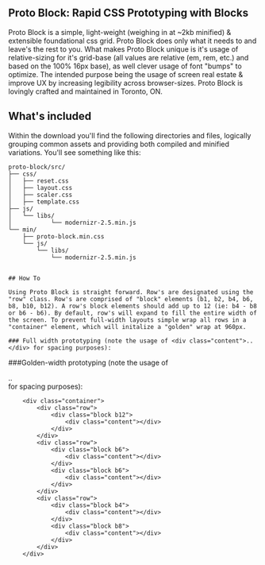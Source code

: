 ## Proto Block: Rapid CSS Prototyping with Blocks

Proto Block is a simple, light-weight (weighing in at ~2kb minified) & extensible foundational css grid. Proto Block does only what it needs to and leave's the rest to you. What makes Proto Block unique is it's usage of relative-sizing for it's grid-base (all values are relative (em, rem, etc.) and based on the 100% 16px base), as well clever usage of font "bumps" to optimize. The intended purpose being the usage of screen real estate & improve UX by increasing legibility across browser-sizes. Proto Block is lovingly crafted and maintained in Toronto, ON.

## What's included

Within the download you'll find the following directories and files, logically grouping common assets and providing both compiled and minified variations. You'll see something like this:

```
proto-block/src/
├── css/
│   ├── reset.css
│   ├── layout.css
│   ├── scaler.css
│   ├── template.css
├── js/
│   └── libs/
│   		└── modernizr-2.5.min.js
└── min/
    ├── proto-block.min.css
    └── js/
        └── libs/
     		└── modernizr-2.5.min.js


## How To

Using Proto Block is straight forward. Row's are designated using the "row" class. Row's are comprised of "block" elements (b1, b2, b4, b6, b8, b10, b12). A row's block elements should add up to 12 (ie: b4 - b8 or b6 - b6). By default, row's will expand to fill the entire width of the screen. To prevent full-width layouts simple wrap all rows in a "container" element, which will initalize a "golden" wrap at 960px.

### Full width prototyping (note the usage of <div class="content">..</div> for spacing purposes):

```
<div class="row">
	<div class="block b12">
		<div class="content"></div>
	</div>
</div>
<div class="row">
	<div class="block b6">
		<div class="content"></div>
	</div>
	<div class="block b6">
		<div class="content"></div>
	</div>
</div>
<div class="row">
	<div class="block b4">
		<div class="content"></div>
	</div>
	<div class="block b8">
		<div class="content"></div>
	</div>
</div>

###Golden-width prototyping (note the usage of <div class="content">..</div> for spacing purposes):

```
	<div class="container">
		<div class="row">
			<div class="block b12">
				<div class="content"></div>
			</div>
		</div>
		<div class="row">
			<div class="block b6">
				<div class="content"></div>
			</div>
			<div class="block b6">
				<div class="content"></div>
			</div>
		</div>
		<div class="row">
			<div class="block b4">
				<div class="content"></div>
			</div>
			<div class="block b8">
				<div class="content"></div>
			</div>
		</div>
	</div>
